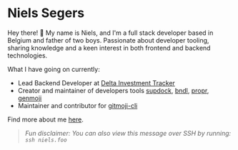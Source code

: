 # Niels Segers

Hey there! 👋 My name is Niels, and I'm a full stack developer based in Belgium and father of two boys. Passionate about developer tooling, sharing knowledge and a keen interest in both frontend and backend technologies.

What I have going on currently:

- Lead Backend Developer at [Delta Investment Tracker](https://delta.app)
- Creator and maintainer of developers tools [supdock](https://github.com/segersniels/supdock), [bndl](https://github.com/segersniels/bndl), [propr](https://github.com/segersniels/propr-cli), [genmoji](https://github.com/segersniels/genmoji)
- Maintainer and contributor for [gitmoji-cli](https://github.com/carloscuesta/gitmoji-cli)

Find more about me [here](https://niels.foo/about).

> _Fun disclaimer: You can also view this message over SSH by running: `ssh niels.foo`_
